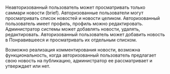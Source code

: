 

Неавторизованный пользователь может просматривать только саммари новости (brief).
Авторизованные пользователи могут просматривать список новостей и новости целиком.
Авторизованный пользователь имеет профиль, профиль можно редактировать.
Администратор системы может добавлять новости, удалять, редактировать.
Авторизованный пользователь может добавить новость в Понравившееся и просматривать их отдельным списком.


Возможно реализация комментирования новости, возможна функциональность, когда авторизованный пользователь предлагает свою новость на публикацию, администратор ее рассматривает и утверждает или нет.